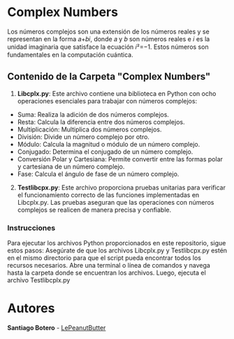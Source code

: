 # Complex Numbers
Los números complejos son una extensión de los números reales y se representan en la forma 𝑎+𝑏𝑖, donde 𝑎 y 𝑏 son números reales e 𝑖 es la unidad imaginaria que satisface la ecuación 𝑖²=−1. Estos números son fundamentales en la computación cuántica.

## Contenido de la Carpeta "Complex Numbers"
1. **Libcplx.py**: 
Este archivo contiene una biblioteca en Python con ocho operaciones esenciales para trabajar con números complejos:
* Suma: Realiza la adición de dos números complejos.
* Resta: Calcula la diferencia entre dos números complejos.
* Multiplicación: Multiplica dos números complejos.
* División: Divide un número complejo por otro.
* Módulo: Calcula la magnitud o módulo de un número complejo.
* Conjugado: Determina el conjugado de un número complejo.
* Conversión Polar y Cartesiana: Permite convertir entre las formas polar y cartesiana de un número complejo.
* Fase: Calcula el ángulo de fase de un número complejo.
2. **Testlibcpx.py**:
Este archivo proporciona pruebas unitarias para verificar el funcionamiento correcto de las funciones implementadas en Libcplx.py. Las pruebas aseguran que las operaciones con números complejos se realicen de manera precisa y confiable.

### Instrucciones
Para ejecutar los archivos Python proporcionados en este repositorio, sigue estos pasos: Asegúrate de que los archivos Libcplx.py y Testlibcpx.py estén en el mismo directorio para que el script pueda encontrar todos los recursos necesarios. Abre una terminal o línea de comandos y navega hasta la carpeta donde se encuentran los archivos. Luego, ejecuta el archivo Testlibcplx.py

# Autores
**Santiago Botero** - [LePeanutButter](https://github.com/LePeanutButter)
